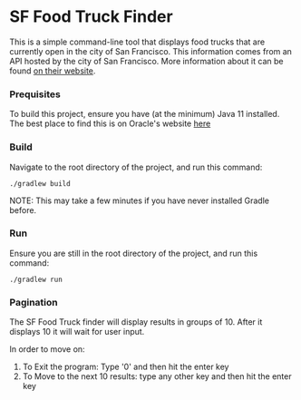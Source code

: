 # SF Food Truck Finder

This is a simple command-line tool that displays food trucks that are currently open in the city of San Francisco.  This information comes from an API hosted by the city of San Francisco.  More information about it can be found [on their website](https://dev.socrata.com/foundry/data.sfgov.org/jjew-r69b).

### Prequisites
To build this project, ensure you have (at the minimum) Java 11 installed.  The best place to find this is on Oracle's website [here](https://www.oracle.com/java/technologies/javase-jdk11-downloads.html)

### Build

Navigate to the root directory of the project, and run this command:

`./gradlew build`

NOTE: This may take a few minutes if you have never installed Gradle before.

### Run

Ensure you are still in the root directory of the project, and run this command:

`./gradlew run`

### Pagination

The SF Food Truck finder will display results in groups of 10.  After it displays 10 it will wait for user input.  

In order to move on:

1. To Exit the program: Type '0' and then hit the enter key
2. To Move to the next 10 results: type any other key and then hit the enter key